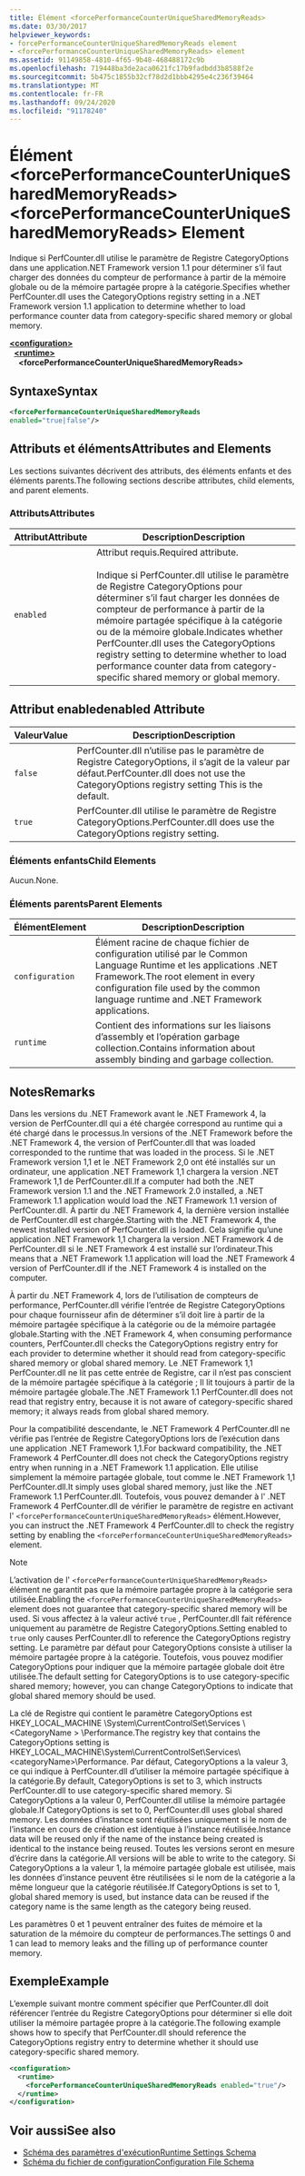 ```yaml
---
title: Élément <forcePerformanceCounterUniqueSharedMemoryReads>
ms.date: 03/30/2017
helpviewer_keywords:
- forcePerformanceCounterUniqueSharedMemoryReads element
- <forcePerformanceCounterUniqueSharedMemoryReads> element
ms.assetid: 91149858-4810-4f65-9b48-468488172c9b
ms.openlocfilehash: 719448ba3de2aca0621fc17b9fadbdd3b8588f2e
ms.sourcegitcommit: 5b475c1855b32cf78d2d1bbb4295e4c236f39464
ms.translationtype: MT
ms.contentlocale: fr-FR
ms.lasthandoff: 09/24/2020
ms.locfileid: "91178240"
---
```

# <a name="forceperformancecounteruniquesharedmemoryreads-element"></a><span data-ttu-id="7b583-102">Élément \<forcePerformanceCounterUniqueSharedMemoryReads></span><span class="sxs-lookup"><span data-stu-id="7b583-102">\<forcePerformanceCounterUniqueSharedMemoryReads> Element</span></span>

<span data-ttu-id="7b583-103">Indique si PerfCounter.dll utilise le paramètre de Registre CategoryOptions dans une application.NET Framework version 1.1 pour déterminer s’il faut charger des données du compteur de performance à partir de la mémoire globale ou de la mémoire partagée propre à la catégorie.</span><span class="sxs-lookup"><span data-stu-id="7b583-103">Specifies whether PerfCounter.dll uses the CategoryOptions registry setting in a .NET Framework version 1.1 application to determine whether to load performance counter data from category-specific shared memory or global memory.</span></span>  
  
[**\<configuration>**](../configuration-element.md)\
&nbsp;&nbsp;[**\<runtime>**](runtime-element.md)\
&nbsp;&nbsp;&nbsp;&nbsp;**\<forcePerformanceCounterUniqueSharedMemoryReads>**  
  
## <a name="syntax"></a><span data-ttu-id="7b583-104">Syntaxe</span><span class="sxs-lookup"><span data-stu-id="7b583-104">Syntax</span></span>  
  
```xml  
<forcePerformanceCounterUniqueSharedMemoryReads
enabled="true|false"/>  
```  
  
## <a name="attributes-and-elements"></a><span data-ttu-id="7b583-105">Attributs et éléments</span><span class="sxs-lookup"><span data-stu-id="7b583-105">Attributes and Elements</span></span>  

 <span data-ttu-id="7b583-106">Les sections suivantes décrivent des attributs, des éléments enfants et des éléments parents.</span><span class="sxs-lookup"><span data-stu-id="7b583-106">The following sections describe attributes, child elements, and parent elements.</span></span>  
  
### <a name="attributes"></a><span data-ttu-id="7b583-107">Attributs</span><span class="sxs-lookup"><span data-stu-id="7b583-107">Attributes</span></span>  
  
|<span data-ttu-id="7b583-108">Attribut</span><span class="sxs-lookup"><span data-stu-id="7b583-108">Attribute</span></span>|<span data-ttu-id="7b583-109">Description</span><span class="sxs-lookup"><span data-stu-id="7b583-109">Description</span></span>|  
|---------------|-----------------|  
|`enabled`|<span data-ttu-id="7b583-110">Attribut requis.</span><span class="sxs-lookup"><span data-stu-id="7b583-110">Required attribute.</span></span><br /><br /> <span data-ttu-id="7b583-111">Indique si PerfCounter.dll utilise le paramètre de Registre CategoryOptions pour déterminer s’il faut charger les données de compteur de performance à partir de la mémoire partagée spécifique à la catégorie ou de la mémoire globale.</span><span class="sxs-lookup"><span data-stu-id="7b583-111">Indicates whether PerfCounter.dll uses the CategoryOptions registry setting to determine whether to load performance counter data from category-specific shared memory or global memory.</span></span>|  
  
## <a name="enabled-attribute"></a><span data-ttu-id="7b583-112">Attribut enabled</span><span class="sxs-lookup"><span data-stu-id="7b583-112">enabled Attribute</span></span>  
  
|<span data-ttu-id="7b583-113">Valeur</span><span class="sxs-lookup"><span data-stu-id="7b583-113">Value</span></span>|<span data-ttu-id="7b583-114">Description</span><span class="sxs-lookup"><span data-stu-id="7b583-114">Description</span></span>|  
|-----------|-----------------|  
|`false`|<span data-ttu-id="7b583-115">PerfCounter.dll n’utilise pas le paramètre de Registre CategoryOptions, il s’agit de la valeur par défaut.</span><span class="sxs-lookup"><span data-stu-id="7b583-115">PerfCounter.dll does not use the CategoryOptions registry setting This is the default.</span></span>|  
|`true`|<span data-ttu-id="7b583-116">PerfCounter.dll utilise le paramètre de Registre CategoryOptions.</span><span class="sxs-lookup"><span data-stu-id="7b583-116">PerfCounter.dll does use the CategoryOptions registry setting.</span></span>|  
  
### <a name="child-elements"></a><span data-ttu-id="7b583-117">Éléments enfants</span><span class="sxs-lookup"><span data-stu-id="7b583-117">Child Elements</span></span>  

 <span data-ttu-id="7b583-118">Aucun.</span><span class="sxs-lookup"><span data-stu-id="7b583-118">None.</span></span>  
  
### <a name="parent-elements"></a><span data-ttu-id="7b583-119">Éléments parents</span><span class="sxs-lookup"><span data-stu-id="7b583-119">Parent Elements</span></span>  
  
|<span data-ttu-id="7b583-120">Élément</span><span class="sxs-lookup"><span data-stu-id="7b583-120">Element</span></span>|<span data-ttu-id="7b583-121">Description</span><span class="sxs-lookup"><span data-stu-id="7b583-121">Description</span></span>|  
|-------------|-----------------|  
|`configuration`|<span data-ttu-id="7b583-122">Élément racine de chaque fichier de configuration utilisé par le Common Language Runtime et les applications .NET Framework.</span><span class="sxs-lookup"><span data-stu-id="7b583-122">The root element in every configuration file used by the common language runtime and .NET Framework applications.</span></span>|  
|`runtime`|<span data-ttu-id="7b583-123">Contient des informations sur les liaisons d’assembly et l’opération garbage collection.</span><span class="sxs-lookup"><span data-stu-id="7b583-123">Contains information about assembly binding and garbage collection.</span></span>|  
  
## <a name="remarks"></a><span data-ttu-id="7b583-124">Notes</span><span class="sxs-lookup"><span data-stu-id="7b583-124">Remarks</span></span>  

 <span data-ttu-id="7b583-125">Dans les versions du .NET Framework avant le .NET Framework 4, la version de PerfCounter.dll qui a été chargée correspond au runtime qui a été chargé dans le processus.</span><span class="sxs-lookup"><span data-stu-id="7b583-125">In versions of the .NET Framework before the .NET Framework 4, the version of PerfCounter.dll that was loaded corresponded to the runtime that was loaded in the process.</span></span> <span data-ttu-id="7b583-126">Si le .NET Framework version 1,1 et le .NET Framework 2,0 ont été installés sur un ordinateur, une application .NET Framework 1,1 chargera la version .NET Framework 1,1 de PerfCounter.dll.</span><span class="sxs-lookup"><span data-stu-id="7b583-126">If a computer had both the .NET Framework version 1.1 and the .NET Framework 2.0 installed, a .NET Framework 1.1 application would load the .NET Framework 1.1 version of PerfCounter.dll.</span></span> <span data-ttu-id="7b583-127">À partir du .NET Framework 4, la dernière version installée de PerfCounter.dll est chargée.</span><span class="sxs-lookup"><span data-stu-id="7b583-127">Starting with the .NET Framework 4, the newest installed version of PerfCounter.dll is loaded.</span></span> <span data-ttu-id="7b583-128">Cela signifie qu’une application .NET Framework 1,1 chargera la version .NET Framework 4 de PerfCounter.dll si le .NET Framework 4 est installé sur l’ordinateur.</span><span class="sxs-lookup"><span data-stu-id="7b583-128">This means that a .NET Framework 1.1 application will load the .NET Framework 4 version of PerfCounter.dll if the .NET Framework 4 is installed on the computer.</span></span>  
  
 <span data-ttu-id="7b583-129">À partir du .NET Framework 4, lors de l’utilisation de compteurs de performance, PerfCounter.dll vérifie l’entrée de Registre CategoryOptions pour chaque fournisseur afin de déterminer s’il doit lire à partir de la mémoire partagée spécifique à la catégorie ou de la mémoire partagée globale.</span><span class="sxs-lookup"><span data-stu-id="7b583-129">Starting with the .NET Framework 4, when consuming performance counters, PerfCounter.dll checks the CategoryOptions registry entry for each provider to determine whether it should read from category-specific shared memory or global shared memory.</span></span> <span data-ttu-id="7b583-130">Le .NET Framework 1,1 PerfCounter.dll ne lit pas cette entrée de Registre, car il n’est pas conscient de la mémoire partagée spécifique à la catégorie ; Il lit toujours à partir de la mémoire partagée globale.</span><span class="sxs-lookup"><span data-stu-id="7b583-130">The .NET Framework 1.1 PerfCounter.dll does not read that registry entry, because it is not aware of category-specific shared memory; it always reads from global shared memory.</span></span>  
  
 <span data-ttu-id="7b583-131">Pour la compatibilité descendante, le .NET Framework 4 PerfCounter.dll ne vérifie pas l’entrée de Registre CategoryOptions lors de l’exécution dans une application .NET Framework 1,1.</span><span class="sxs-lookup"><span data-stu-id="7b583-131">For backward compatibility, the .NET Framework 4 PerfCounter.dll does not check the CategoryOptions registry entry when running in a .NET Framework 1.1 application.</span></span> <span data-ttu-id="7b583-132">Elle utilise simplement la mémoire partagée globale, tout comme le .NET Framework 1,1 PerfCounter.dll.</span><span class="sxs-lookup"><span data-stu-id="7b583-132">It simply uses global shared memory, just like the .NET Framework 1.1 PerfCounter.dll.</span></span> <span data-ttu-id="7b583-133">Toutefois, vous pouvez demander à l' .NET Framework 4 PerfCounter.dll de vérifier le paramètre de registre en activant l' `<forcePerformanceCounterUniqueSharedMemoryReads>` élément.</span><span class="sxs-lookup"><span data-stu-id="7b583-133">However, you can instruct the .NET Framework 4 PerfCounter.dll to check the registry setting by enabling the `<forcePerformanceCounterUniqueSharedMemoryReads>` element.</span></span>  
  
> [!NOTE]
> <span data-ttu-id="7b583-134">L’activation de l' `<forcePerformanceCounterUniqueSharedMemoryReads>` élément ne garantit pas que la mémoire partagée propre à la catégorie sera utilisée.</span><span class="sxs-lookup"><span data-stu-id="7b583-134">Enabling the `<forcePerformanceCounterUniqueSharedMemoryReads>` element does not guarantee that category-specific shared memory will be used.</span></span> <span data-ttu-id="7b583-135">Si vous affectez à la valeur activé `true` , PerfCounter.dll fait référence uniquement au paramètre de Registre CategoryOptions.</span><span class="sxs-lookup"><span data-stu-id="7b583-135">Setting enabled to `true` only causes PerfCounter.dll to reference the CategoryOptions registry setting.</span></span> <span data-ttu-id="7b583-136">Le paramètre par défaut pour CategoryOptions consiste à utiliser la mémoire partagée propre à la catégorie. Toutefois, vous pouvez modifier CategoryOptions pour indiquer que la mémoire partagée globale doit être utilisée.</span><span class="sxs-lookup"><span data-stu-id="7b583-136">The default setting for CategoryOptions is to use category-specific shared memory; however, you can change CategoryOptions to indicate that global shared memory should be used.</span></span>  
  
 <span data-ttu-id="7b583-137">La clé de Registre qui contient le paramètre CategoryOptions est HKEY_LOCAL_MACHINE \System\CurrentControlSet\Services \\<CategoryName \> \Performance.</span><span class="sxs-lookup"><span data-stu-id="7b583-137">The registry key that contains the CategoryOptions setting is HKEY_LOCAL_MACHINE\System\CurrentControlSet\Services\\<categoryName\>\Performance.</span></span> <span data-ttu-id="7b583-138">Par défaut, CategoryOptions a la valeur 3, ce qui indique à PerfCounter.dll d’utiliser la mémoire partagée spécifique à la catégorie.</span><span class="sxs-lookup"><span data-stu-id="7b583-138">By default, CategoryOptions is set to 3, which instructs PerfCounter.dll to use category-specific shared memory.</span></span> <span data-ttu-id="7b583-139">Si CategoryOptions a la valeur 0, PerfCounter.dll utilise la mémoire partagée globale.</span><span class="sxs-lookup"><span data-stu-id="7b583-139">If CategoryOptions is set to 0, PerfCounter.dll uses global shared memory.</span></span> <span data-ttu-id="7b583-140">Les données d’instance sont réutilisées uniquement si le nom de l’instance en cours de création est identique à l’instance réutilisée.</span><span class="sxs-lookup"><span data-stu-id="7b583-140">Instance data will be reused only if the name of the instance being created is identical to the instance being reused.</span></span> <span data-ttu-id="7b583-141">Toutes les versions seront en mesure d’écrire dans la catégorie.</span><span class="sxs-lookup"><span data-stu-id="7b583-141">All versions will be able to write to the category.</span></span> <span data-ttu-id="7b583-142">Si CategoryOptions a la valeur 1, la mémoire partagée globale est utilisée, mais les données d’instance peuvent être réutilisées si le nom de la catégorie a la même longueur que la catégorie réutilisée.</span><span class="sxs-lookup"><span data-stu-id="7b583-142">If CategoryOptions is set to 1, global shared memory is used, but instance data can be reused if the category name is the same length as the category being reused.</span></span>  
  
 <span data-ttu-id="7b583-143">Les paramètres 0 et 1 peuvent entraîner des fuites de mémoire et la saturation de la mémoire du compteur de performances.</span><span class="sxs-lookup"><span data-stu-id="7b583-143">The settings 0 and 1 can lead to memory leaks and the filling up of performance counter memory.</span></span>  
  
## <a name="example"></a><span data-ttu-id="7b583-144">Exemple</span><span class="sxs-lookup"><span data-stu-id="7b583-144">Example</span></span>  

 <span data-ttu-id="7b583-145">L’exemple suivant montre comment spécifier que PerfCounter.dll doit référencer l’entrée du Registre CategoryOptions pour déterminer si elle doit utiliser la mémoire partagée propre à la catégorie.</span><span class="sxs-lookup"><span data-stu-id="7b583-145">The following example shows how to specify that PerfCounter.dll should reference the CategoryOptions registry entry to determine whether it should use category-specific shared memory.</span></span>  
  
```xml  
<configuration>  
  <runtime>  
    <forcePerformanceCounterUniqueSharedMemoryReads enabled="true"/>  
  </runtime>  
</configuration>  
```  
  
## <a name="see-also"></a><span data-ttu-id="7b583-146">Voir aussi</span><span class="sxs-lookup"><span data-stu-id="7b583-146">See also</span></span>

- [<span data-ttu-id="7b583-147">Schéma des paramètres d'exécution</span><span class="sxs-lookup"><span data-stu-id="7b583-147">Runtime Settings Schema</span></span>](index.md)
- [<span data-ttu-id="7b583-148">Schéma du fichier de configuration</span><span class="sxs-lookup"><span data-stu-id="7b583-148">Configuration File Schema</span></span>](../index.md)
